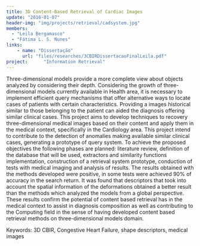 ```yaml
---
title: 3D Content-Based Retrieval of Cardiac Images 
update: "2016-01-07"
header-img: "img/projects/retrieval/cadsystem.jpg"
members:
  - "Leila Bergamasco"
  - "Fátima L. S. Nunes"
links:
    - name: "Dissertação"
      url: "files/researches/3CBIRDissertacaoFinalLeila.pdf"
project:      "Information Retrieval"
---
```


Three-dimensional models provide a more complete view about objects analyzed by considering their depth. Considering the growth of three-dimensional models currently available in Health area, it is necessary to implement efficient query mechanisms that offer alternative ways to locate cases of patients with certain characteristics. Providing a images historical similar to those belonging to the patient can aided the diagnosis offering similar clinical cases. This project aims to develop techniques to recovery three-dimensional medical images based on their content and apply them in the medical context, specifically in the Cardiology area. This project intend to contribute to the detection of anomalies making available similar clinical cases, generating a prototype of query system. To achieve the proposed objectives the following phases are planned: literature review, definition of the database that will be used, extractors and similarity functions implementation, construction of a retrieval system prototype, conduction of tests with medical imaging and analysis of results. The results obtained with the methods developed were positive, in some tests were achieved 90% of accuracy in the search return. It was found that descriptors that took into account the spatial information of the deformations obtained a better result than the methods which analyzed the models from a global perspective. These results confirm the potential of content based retrieval has in the medical context to assist in diagnosis composition as well as contributing to the Computing field in the sense of having developed content based retrieval methods on three-dimensional models domain.

Keywords: 3D CBIR, Congestive Heart Failure, shape descriptors, medical images
